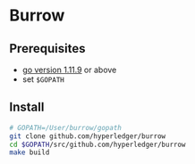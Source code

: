 # Burrow

## Prerequisites

* [go version 1.11.9](https://golang.org/dl/) or above
* set `$GOPATH`

## Install

```bash
# GOPATH=/User/burrow/gopath
git clone github.com/hyperledger/burrow
cd $GOPATH/src/github.com/hyperledger/burrow
make build
```

